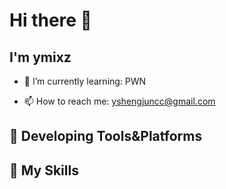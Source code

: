 # Hi there 👋

## I'm **ymixz**


- 🌱 I’m currently learning: PWN

- 📫 How to reach me: yshengjuncc@gmail.com

## 🚉 **Developing Tools&Platforms**

## 🌟 **My Skills**  

